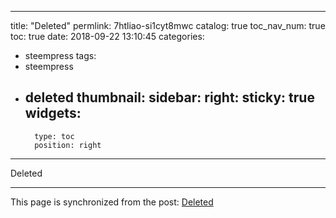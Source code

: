 
---
title: "Deleted"
permlink: 7htliao-si1cyt8mwc
catalog: true
toc_nav_num: true
toc: true
date: 2018-09-22 13:10:45
categories:
- steempress
tags:
- steempress
- deleted
thumbnail: 
sidebar:
    right:
        sticky: true
widgets:
    -
        type: toc
        position: right
---


Deleted

- - -

This page is synchronized from the post: [Deleted](https://steemit.com/@team-cn/7htliao-si1cyt8mwc)
